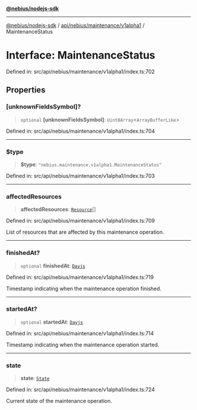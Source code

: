 [**@nebius/nodejs-sdk**](../../../../../README.md)

***

[@nebius/nodejs-sdk](../../../../../README.md) / [api/nebius/maintenance/v1alpha1](../README.md) / MaintenanceStatus

# Interface: MaintenanceStatus

Defined in: src/api/nebius/maintenance/v1alpha1/index.ts:702

## Properties

### \[unknownFieldsSymbol\]?

> `optional` **\[unknownFieldsSymbol\]**: `Uint8Array`\<`ArrayBufferLike`\>

Defined in: src/api/nebius/maintenance/v1alpha1/index.ts:704

***

### $type

> **$type**: `"nebius.maintenance.v1alpha1.MaintenanceStatus"`

Defined in: src/api/nebius/maintenance/v1alpha1/index.ts:703

***

### affectedResources

> **affectedResources**: [`Resource`](Resource.md)[]

Defined in: src/api/nebius/maintenance/v1alpha1/index.ts:709

List of resources that are affected by this maintenance operation.

***

### finishedAt?

> `optional` **finishedAt**: [`Dayjs`](../../../../../runtime/protos/core/dayjs/classes/Dayjs.md)

Defined in: src/api/nebius/maintenance/v1alpha1/index.ts:719

Timestamp indicating when the maintenance operation finished.

***

### startedAt?

> `optional` **startedAt**: [`Dayjs`](../../../../../runtime/protos/core/dayjs/classes/Dayjs.md)

Defined in: src/api/nebius/maintenance/v1alpha1/index.ts:714

Timestamp indicating when the maintenance operation started.

***

### state

> **state**: [`State`](../type-aliases/State.md)

Defined in: src/api/nebius/maintenance/v1alpha1/index.ts:724

Current state of the maintenance operation.
